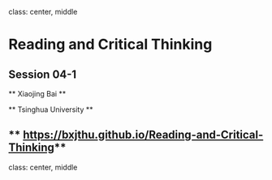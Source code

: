 class: center, middle
# Reading and Critical Thinking
## Session 04-1

** Xiaojing Bai **

** Tsinghua University **

** https://bxjthu.github.io/Reading-and-Critical-Thinking**
---
class: center, middle
